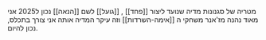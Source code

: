 מטריה של סגנונות מדיה שנועד ליצור [[פחד]] , [[גועל]] לשם [[הנאה]]
נכון ל2025 אני מאוד נהנה מז'אנר משחקי ה [[אימה-השרדות]] וזה עיקר המדיה אותה אני צורך בתכלס, נכון להיום.